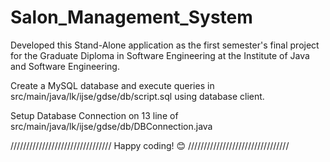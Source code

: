 # Salon_Management_System

Developed this Stand-Alone application as the first semester's final project for the Graduate Diploma in Software Engineering at the Institute of Java and Software Engineering.

Create a MySQL database and execute queries in src/main/java/lk/ijse/gdse/db/script.sql using database client.

Setup Database Connection on 13 line of src/main/java/lk/ijse/gdse/db/DBConnection.java

////////////////////////////////
       Happy coding! 😊
////////////////////////////////

